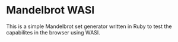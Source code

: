 # Mandelbrot WASI

This is a simple Mandelbrot set generator written in Ruby to test the capabilites in the browser using WASI.

